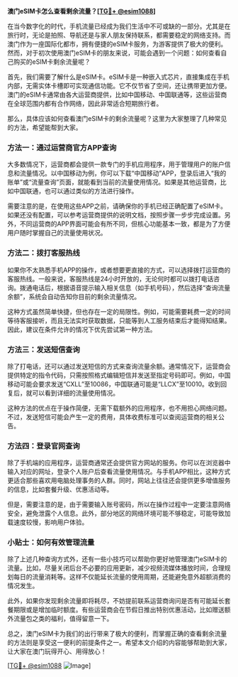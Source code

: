 **澳门eSIM卡怎么查看剩余流量？[[TG💪+ @esim1088](https://t.me/s/esim1088)]**

在当今数字化的时代，手机流量已经成为我们生活中不可或缺的一部分。尤其是在旅行时，无论是拍照、导航还是与家人朋友保持联系，都需要稳定的网络支持。而澳门作为一座国际化都市，拥有便捷的eSIM卡服务，为游客提供了极大的便利。然而，对于初次使用澳门eSIM卡的朋友来说，可能会遇到一个问题：如何查看自己购买的eSIM卡剩余流量呢？

首先，我们需要了解什么是eSIM卡。eSIM卡是一种嵌入式芯片，直接集成在手机内部，无需实体卡槽即可实现通信功能。它不仅节省了空间，还让携带更加方便。澳门的eSIM卡通常由各大运营商提供，比如中国移动、中国联通等，这些运营商在全球范围内都有合作网络，因此非常适合短期旅行者。

那么，具体应该如何查看澳门eSIM卡的剩余流量呢？这里为大家整理了几种常见的方法，希望能帮到大家。

### 方法一：通过运营商官方APP查询

大多数情况下，运营商都会提供一款专门的手机应用程序，用于管理用户的账户信息和流量情况。以中国移动为例，你可以下载“中国移动”APP，登录后进入“我的账单”或“流量查询”页面，就能看到当前的流量使用情况。如果是其他运营商，比如中国联通，也可以通过类似的方法进行操作。

需要注意的是，在使用这些APP之前，请确保你的手机已经正确配置了eSIM卡。如果还没有配置，可以参考运营商提供的说明文档，按照步骤一步步完成设置。另外，不同运营商的APP界面可能会有所不同，但核心功能基本一致，都是为了方便用户随时掌握自己的流量使用状况。

### 方法二：拨打客服热线

如果你不太熟悉手机APP的操作，或者想要更直接的方式，可以选择拨打运营商的客服热线。一般来说，客服热线是24小时开放的，无论何时都可以拨打电话咨询。拨通电话后，根据语音提示输入相关信息（如手机号码），然后选择“查询流量余额”，系统会自动告知你目前的剩余流量情况。

这种方式虽然简单快捷，但也存在一定的局限性。例如，可能需要耗费一定的时间等待客服接听，而且无法实时获取数据，只能等到人工服务结束后才能得知结果。因此，建议在条件允许的情况下优先尝试第一种方法。

### 方法三：发送短信查询

除了打电话，还可以通过发送短信的方式来查询流量余额。通常情况下，运营商会提供特定的指令代码，只需按照格式编辑短信并发送至指定号码即可。例如，中国移动可能会要求发送“CXLL”至10086，中国联通可能是“LLCX”至10010。收到回复后，就可以看到详细的流量使用情况。

这种方法的优点在于操作简便，无需下载额外的应用程序，也不用担心网络问题。不过，发送短信可能会产生一定的费用，具体收费标准可以查阅运营商的相关公告。

### 方法四：登录官网查询

除了手机端的应用程序，运营商通常还会提供官方网站的服务。你可以在浏览器中输入对应的网址，登录个人账户后查看流量使用情况。与手机APP相比，这种方式更适合那些喜欢用电脑处理事务的人群。同时，网站上往往还会提供更多增值服务的信息，比如套餐升级、优惠活动等。

但是，需要注意的是，由于需要输入账号密码，所以在操作过程中一定要注意网络安全，避免泄露个人信息。此外，部分地区的网络环境可能不够稳定，可能导致加载速度较慢，影响用户体验。

### 小贴士：如何有效管理流量

除了上述几种查询方式外，还有一些小技巧可以帮助你更好地管理澳门eSIM卡的流量。比如，尽量关闭后台不必要的应用更新，减少视频流媒体播放时间，合理规划每日的流量消耗等。这样不仅能延长流量的使用周期，还能避免意外超额消费的情况发生。

此外，如果你发现剩余流量即将耗尽，不妨提前联系运营商询问是否有可能延长套餐期限或是增加临时额度。有些运营商会在节假日推出特别优惠活动，比如赠送额外流量包之类的福利，值得留意一下。

总之，澳门eSIM卡为我们的出行带来了极大的便利，而掌握正确的查看剩余流量的方法则是享受这一便利的前提条件之一。希望本文介绍的内容能够帮助到大家，让大家在澳门玩得开心、用得放心！

[[TG💪+ @esim1088](https://t.me/s/esim1088) ![Image](https://i.postimg.cc/4NQfJmqS/Snipaste-2025-05-13-00-14-12.png)]